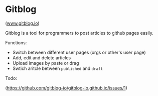 Gitblog
==================

(www.gitblog.io)

Gitblog is a tool for programmers to post articles to github pages easily.

Functions:

- Switch between different user pages (orgs or other's user page)
- Add, edit and delete articles
- Upload images by paste or drag
- Swtich aritcle between `published` and  `draft`

Todo:

(https://github.com/gitblog-io/gitblog-io.github.io/issues/1)
